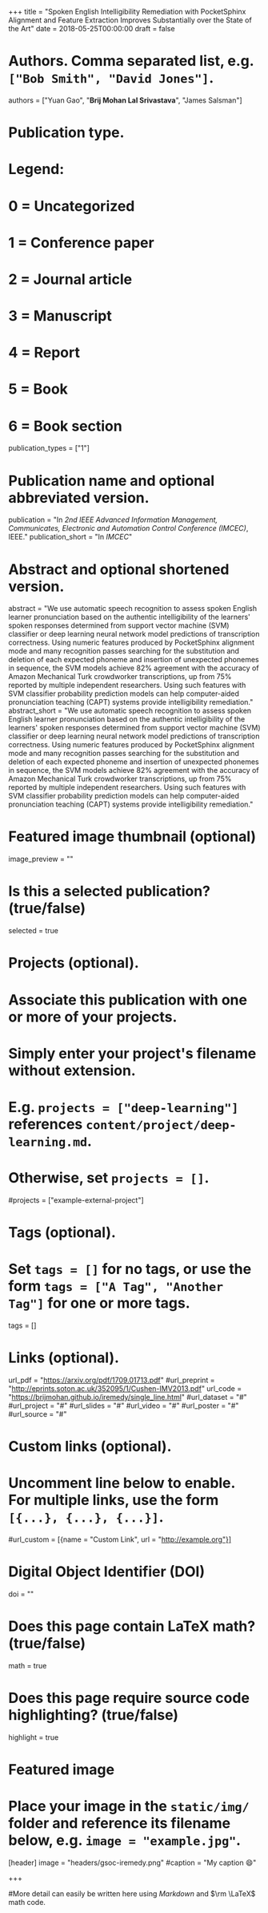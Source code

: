 +++
title = "Spoken English Intelligibility Remediation with PocketSphinx Alignment and Feature Extraction Improves Substantially over the State of the Art"
date = 2018-05-25T00:00:00
draft = false

# Authors. Comma separated list, e.g. `["Bob Smith", "David Jones"]`.
authors = ["Yuan Gao", "**Brij Mohan Lal Srivastava**", "James Salsman"]

# Publication type.
# Legend:
# 0 = Uncategorized
# 1 = Conference paper
# 2 = Journal article
# 3 = Manuscript
# 4 = Report
# 5 = Book
# 6 = Book section
publication_types = ["1"]

# Publication name and optional abbreviated version.
publication = "In *2nd IEEE Advanced Information Management, Communicates, Electronic and Automation Control Conference (IMCEC)*, IEEE."
publication_short = "In *IMCEC*"

# Abstract and optional shortened version.
abstract = "We use automatic speech recognition to assess spoken English learner pronunciation based on the authentic intelligibility of the learners' spoken responses determined from support vector machine (SVM) classifier or deep learning neural network model predictions of transcription correctness. Using numeric features produced by PocketSphinx alignment mode and many recognition passes searching for the substitution and deletion of each expected phoneme and insertion of unexpected phonemes in sequence, the SVM models achieve 82% agreement with the accuracy of Amazon Mechanical Turk crowdworker transcriptions, up from 75% reported by multiple independent researchers. Using such features with SVM classifier probability prediction models can help computer-aided pronunciation teaching (CAPT) systems provide intelligibility remediation."
abstract_short = "We use automatic speech recognition to assess spoken English learner pronunciation based on the authentic intelligibility of the learners' spoken responses determined from support vector machine (SVM) classifier or deep learning neural network model predictions of transcription correctness. Using numeric features produced by PocketSphinx alignment mode and many recognition passes searching for the substitution and deletion of each expected phoneme and insertion of unexpected phonemes in sequence, the SVM models achieve 82% agreement with the accuracy of Amazon Mechanical Turk crowdworker transcriptions, up from 75% reported by multiple independent researchers. Using such features with SVM classifier probability prediction models can help computer-aided pronunciation teaching (CAPT) systems provide intelligibility remediation."

# Featured image thumbnail (optional)
image_preview = ""

# Is this a selected publication? (true/false)
selected = true

# Projects (optional).
#   Associate this publication with one or more of your projects.
#   Simply enter your project's filename without extension.
#   E.g. `projects = ["deep-learning"]` references `content/project/deep-learning.md`.
#   Otherwise, set `projects = []`.
#projects = ["example-external-project"]

# Tags (optional).
#   Set `tags = []` for no tags, or use the form `tags = ["A Tag", "Another Tag"]` for one or more tags.
tags = []

# Links (optional).
url_pdf = "https://arxiv.org/pdf/1709.01713.pdf"
#url_preprint = "http://eprints.soton.ac.uk/352095/1/Cushen-IMV2013.pdf"
url_code = "https://brijmohan.github.io/iremedy/single_line.html"
#url_dataset = "#"
#url_project = "#"
#url_slides = "#"
#url_video = "#"
#url_poster = "#"
#url_source = "#"

# Custom links (optional).
#   Uncomment line below to enable. For multiple links, use the form `[{...}, {...}, {...}]`.
#url_custom = [{name = "Custom Link", url = "http://example.org"}]

# Digital Object Identifier (DOI)
doi = ""

# Does this page contain LaTeX math? (true/false)
math = true

# Does this page require source code highlighting? (true/false)
highlight = true

# Featured image
# Place your image in the `static/img/` folder and reference its filename below, e.g. `image = "example.jpg"`.
[header]
image = "headers/gsoc-iremedy.png"
#caption = "My caption :smile:"

+++

#More detail can easily be written here using *Markdown* and $\rm \LaTeX$ math code.
